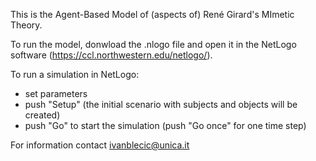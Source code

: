 This is the Agent-Based Model of (aspects of) René Girard's MImetic Theory.

To run the model, donwload the .nlogo file and open it in the NetLogo software (https://ccl.northwestern.edu/netlogo/).

To run a simulation in NetLogo:
- set parameters
- push "Setup" (the initial scenario with subjects and objects will be created)
- push "Go" to start  the simulation (push "Go once" for one time step)


For information contact ivanblecic@unica.it
